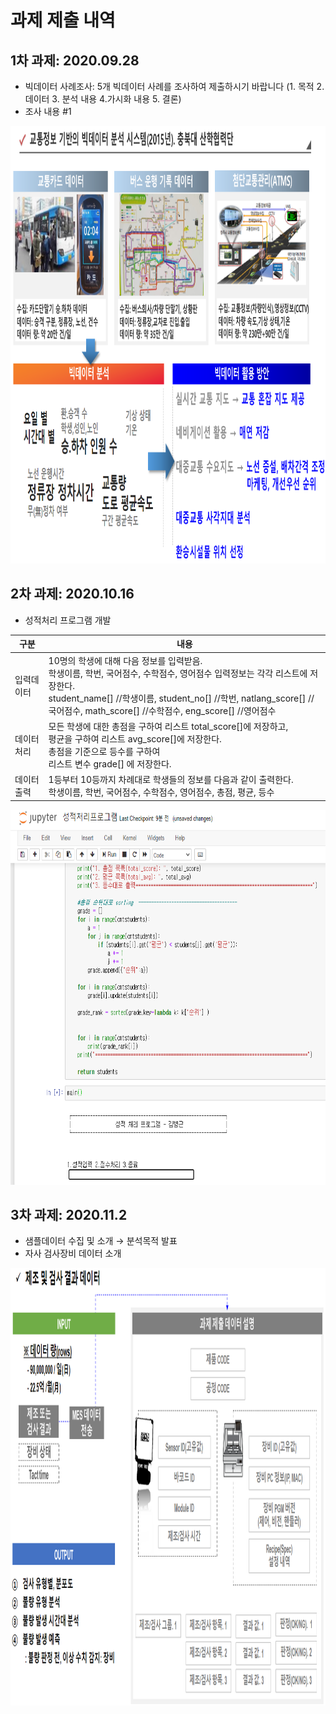 # 과제 제출 내역

 ## 1차 과제: 2020.09.28
  - 빅데이터 사례조사: 5개 빅데이터 사례를 조사하여 제출하시기 바랍니다 (1. 목적 2. 데이터 3. 분석 내용 4.가시화 내용 5. 결론)
  - 조사 내용 #1
  <p>
<div class=pull-center>
<img src="https://github.com/ByeongKeun/Industrial-AI/blob/master/images/BigdataExample1.png" border="0" width="600" height="700">
</div> 
</p>

## 2차 과제: 2020.10.16
  - 성적처리 프로그램 개발

구분 | 내용
  ------------ | -------------
  입력데이터 | 10명의 학생에 대해 다음 정보를 입력받음. <br>학생이름, 학번, 국어점수, 수학점수, 영어점수 입력정보는 각각 리스트에 저장한다.<br>student_name[] //학생이름,  student_no[] //학번,  natlang_score[] // 국어점수,  math_score[] //수학점수,  eng_score[] //영어점수  
   데이터 처리 | 모든 학생에 대한 총점을 구하여 리스트 total_score[]에 저장하고, <br>평균을 구하여 리스트  avg_score[]에 저장한다.<br>총점을 기준으로 등수를 구하여 <br> 리스트 변수  grade[] 에 저장한다.
   데이터 출력 | 1등부터 10등까지 차례대로 학생들의 정보를 다음과 같이 출력한다.<br>학생이름, 학번, 국어점수, 수학점수, 영어점수, 총점, 평균, 등수
 <p>
<div class=pull-center>
<img src="https://github.com/ByeongKeun/Industrial-AI/blob/master/images/BigDataPythonScore2.png" border="0" width="600" height="600">
</div> 
</p>

## 3차 과제: 2020.11.2
  - 샘플데이터 수집 및 소개 → 분석목적 발표
  - 자사 검사장비 데이터 소개
  <p>
<div class=pull-center>
<img src="https://github.com/ByeongKeun/Industrial-AI/blob/master/images/BigDataExampleData3.png" border="0" width="600" height="700">
</div> 
</p>
  
